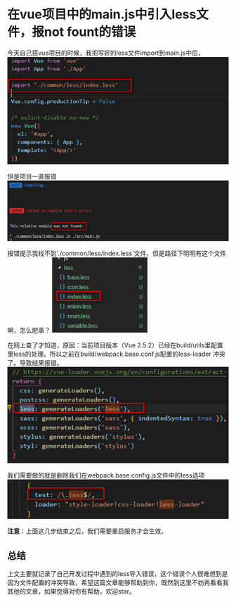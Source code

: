 # 在vue项目中的main.js中引入less文件，报not fount的错误
  今天自己搭vue项目的时候，我把写好的less文件import到main.js中后，
  ![less导入](../images/1.less.jpg)

  但是项目一直报错
  ![less报错](../images/2.error.jpg)
  
  报错提示我找不到'./common/less/index.less'文件，但是路径下明明有这个文件啊，怎么肥事？
  ![定位](../images/3.solve.jpg)

  在网上查了才知道，原因：当前项目版本（Vue 2.5.2）已经在build/utils里配置里less的处理。所以之前在build/webpack.base.conf.js配置的less-loader 冲突了。导致结果报错。
  ![问题解决](../images/4.lessSolved.jpg)

  我们需要做的就是删除我们在webpack.base.config.js文件中的less选项
  ![问题解决完毕](../images/5.end.jpg)
  
  **注意**：上面这几步结束之后，我们需要重启服务才会生效。

## 总结
上文主要就记录了自己开发过程中遇到的less导入错误，这个错误个人很难想到是因为文件配置的冲突导致，希望这篇文章能够帮助到你，既然到这里不妨再看看我其他的文章，如果觉得对你有帮助，欢迎star。